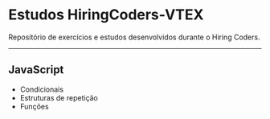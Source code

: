 # Estudos HiringCoders-VTEX

Repositório de exercícios e estudos desenvolvidos durante o Hiring Coders.
<hr>

## JavaScript
* Condicionais
* Estruturas de repetição
* Funções
